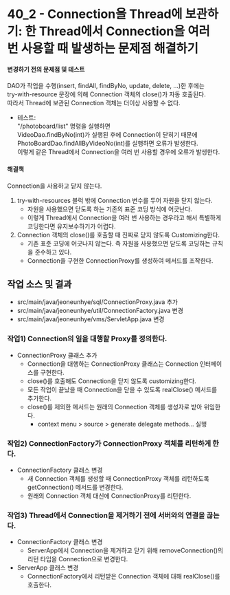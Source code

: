 # 40_2 - Connection을 Thread에 보관하기: 한 Thread에서 Connection을 여러 번 사용할 때 발생하는 문제점 해결하기

#### 변경하기 전의 문제점 및 테스트

DAO가 작업을 수행(insert, findAll, findByNo, update, delete, ...)한 후에는  
try-with-resource 문장에 의해 Connection 객체의 close()가 자동 호출된다.  
따라서 Thread에 보관된 Connection 객체는 더이상 사용할 수 없다.
- 테스트:  
    "/photoboard/list" 명령을 실행하면  
    VideoDao.findByNo(int)가 실행된 후에 Connection이 닫히기 때문에  
    PhotoBoardDao.findAllByVideoNo(int)를 실행하면 오류가 발생한다.  
    이렇게 같은 Thread에서 Connection을 여러 번 사용할 경우에 오류가 발생한다.

#### 해결책

Connection을 사용하고 닫지 않는다.  

1. try-with-resources 블럭 밖에 Connection 변수를 두어 자원을 닫지 않는다.
    - 자원을 사용했으면 닫도록 하는 기존의 표준 코딩 방식에 어긋난다.
    - 이렇게 Thread에서 Connection을 여러 번 사용하는 경우라고 해서 특별하게 코딩한다면 유지보수하기가 어렵다.
2. Connection 객체의 close()를 호출할 때 진짜로 닫지 않도록 Customizing한다.
    - 기존 표준 코딩에 어긋나지 않는다. 즉 자원을 사용했으면 닫도록 코딩하는 규칙을 준수하고 있다.
    - Connection을 구현한 ConnectionProxy를 생성하여 메서드를 조작한다.


## 작업 소스 및 결과

- src/main/java/jeoneunhye/sql/ConnectionProxy.java 추가
- src/main/java/jeoneunhye/util/ConnectionFactory.java 변경
- src/main/java/jeoneunhye/vms/ServletApp.java 변경

### 작업1) Connection의 일을 대행할 Proxy를 정의한다.

- ConnectionProxy 클래스 추가
    - Connection을 대행하는 ConnectionProxy 클래스는 Connection 인터페이스를 구현한다.
    - close()를 호출해도 Connection을 닫지 않도록 customizing한다.
    - 모든 작업이 끝났을 때 Connection을 닫을 수 있도록 realClose() 메서드를 추가한다.
    - close()를 제외한 메서드는 원래의 Connection 객체를 생성자로 받아 위임한다.
        - context menu > source > generate delegate methods... 실행

### 작업2) ConnectionFactory가 ConnectionProxy 객체를 리턴하게 한다.

- ConnectionFactory 클래스 변경
    - 새 Connection 객체를 생성할 때 ConnectionProxy 객체를 리턴하도록 getConnection() 메서드를 변경한다.
    - 원래의 Connection 객체 대신에 ConnectionProxy를 리턴한다.

### 작업3) Thread에서 Connection을 제거하기 전에 서버와의 연결을 끊는다.

- ConnectionFactory 클래스 변경
    - ServerApp에서 Connection을 제거하고 닫기 위해 removeConnection()의 리턴 타입을 Connection으로 변경한다.
- ServerApp 클래스 변경
    - ConnectionFactory에서 리턴받은 Connection 객체에 대해 realClose()를 호출한다.